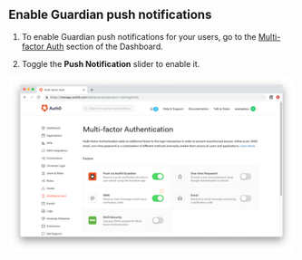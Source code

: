 ## Enable Guardian push notifications

1. To enable Guardian push notifications for your users, go to the [Multi-factor Auth](${manage_url}/#/guardian) section of the Dashboard. 

2. Toggle the **Push Notification** slider to enable it.

![Enable Push Notifications](/media/articles/multifactor-authentication/mfa-dashboard-1.png)